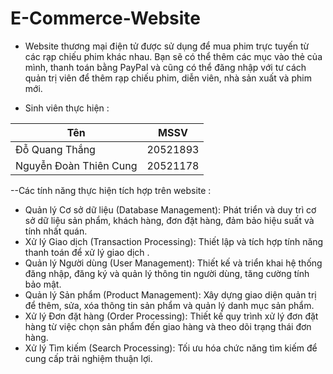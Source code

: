 # E-Commerce-Website
- Website thương mại điện tử được sử dụng để mua phim trực tuyến từ các rạp chiếu phim khác nhau. Bạn sẽ có thể thêm các mục vào thẻ của mình, thanh toán bằng PayPal và cũng có thể đăng nhập với tư cách quản trị viên để thêm rạp chiếu phim, diễn viên, nhà sản xuất và phim mới.
  
- Sinh viên thực hiện : 

| Tên                     | MSSV     |
|-------------------------|----------|
| Đỗ Quang Thắng          | 20521893 |
| Nguyễn Đoàn Thiên Cung  | 20521178 |

--Các tính năng thực hiện tích hợp trên website : 

- Quản lý Cơ sở dữ liệu (Database Management): Phát triển và duy trì cơ sở dữ liệu sản phẩm, khách hàng, đơn đặt hàng, đảm bảo hiệu suất và tính nhất quán.
- Xử lý Giao dịch (Transaction Processing): Thiết lập và tích hợp tính năng thanh toán để xử lý giao dịch .
- Quản lý Người dùng (User Management): Thiết kế và triển khai hệ thống đăng nhập, đăng ký và quản lý thông tin người dùng, tăng cường tính bảo mật.
- Quản lý Sản phẩm (Product Management): Xây dựng giao diện quản trị để thêm, sửa, xóa thông tin sản phẩm và quản lý danh mục sản phẩm.
- Xử lý Đơn đặt hàng (Order Processing): Thiết kế quy trình xử lý đơn đặt hàng từ việc chọn sản phẩm đến giao hàng và theo dõi trạng thái đơn hàng.
- Xử lý Tìm kiếm (Search Processing): Tối ưu hóa chức năng tìm kiếm để cung cấp trải nghiệm thuận lợi.


